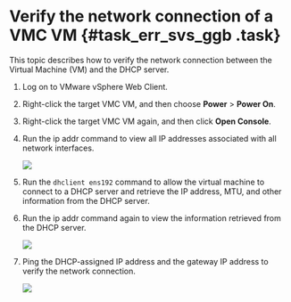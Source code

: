 # Verify the network connection of a VMC VM {#task_err_svs_ggb .task}

This topic describes how to verify the network connection between the Virtual Machine \(VM\) and the DHCP server.

1.  Log on to VMware vSphere Web Client. 
2.  Right-click the target VMC VM, and then choose **Power** \> **Power On**. 
3.  Right-click the target VMC VM again, and then click **Open Console**. 
4.  Run the ip addr command to view all IP addresses associated with all network interfaces. 

    ![](http://static-aliyun-doc.oss-cn-hangzhou.aliyuncs.com/assets/img/83727/154886449636169_en-US.png)

5.  Run the `dhclient ens192` command to allow the virtual machine to connect to a DHCP server and retrieve the IP address, MTU, and other information from the DHCP server. 
6.  Run the ip addr command again to view the information retrieved from the DHCP server. 

    ![](http://static-aliyun-doc.oss-cn-hangzhou.aliyuncs.com/assets/img/83727/154886449736170_en-US.png)

7.  Ping the DHCP-assigned IP address and the gateway IP address to verify the network connection. 

    ![](http://static-aliyun-doc.oss-cn-hangzhou.aliyuncs.com/assets/img/83727/154886449736171_en-US.png)


